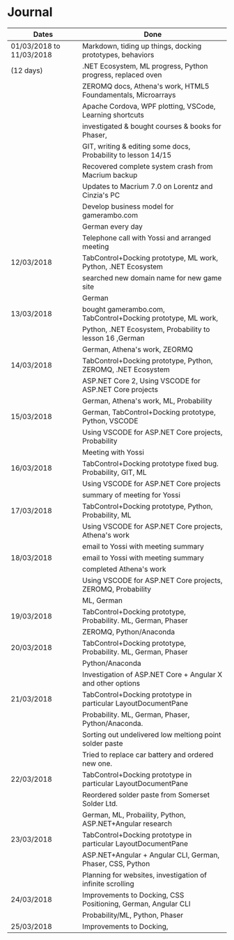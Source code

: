 # Journal

| Dates			            | Done			                                               |
| --------------------------|--------------------------------------------------------------|
| 01/03/2018 to  11/03/2018 | Markdown, tiding up things, docking prototypes, behaviors    |
| (12 days)                 | .NET Ecosystem, ML progress, Python progress, replaced oven  |
|                           | ZEROMQ docs, Athena's work, HTML5 Foundamentals, Microarrays |
|                           | Apache Cordova, WPF plotting, VSCode, Learning shortcuts     |
|                           | investigated & bought courses & books for Phaser,            |
|                           | GIT, writing & editing some docs, Probability to lesson 14/15|
|                           | Recovered complete system crash from Macrium backup          |
|                           | Updates to Macrium 7.0 on Lorentz and Cinzia's PC            |
|                           | Develop business model for gamerambo.com                     |
|                           | German every day                                             |
|                           | Telephone call with Yossi and arranged meeting               |
| 12/03/2018                | TabControl+Docking prototype, ML work, Python, .NET Ecosystem|
|                           | searched new domain name for new game site                   |
|                           | German                                                       |
| 13/03/2018                | bought gamerambo.com, TabControl+Docking prototype, ML work, |
|                           | Python, .NET Ecosystem, Probability to lesson 16 ,German     |
|                           | German, Athena's work, ZEORMQ                                |
| 14/03/2018                | TabControl+Docking prototype, Python, ZEROMQ, .NET Ecosystem |
|                           | ASP.NET Core 2, Using VSCODE for ASP.NET Core projects       |
|                           | German, Athena's work, ML, Probability                       |
| 15/03/2018                | German, TabControl+Docking prototype, Python, VSCODE         |
|                           | Using VSCODE for ASP.NET Core projects, Probability          |
|                           | Meeting with Yossi                                           |
| 16/03/2018                | TabControl+Docking prototype fixed bug. Probability, GIT, ML |
|                           | Using VSCODE for ASP.NET Core projects                       |
|                           | summary of meeting for Yossi                                 |
| 17/03/2018                | TabControl+Docking prototype, Python, Probability, ML        |
|                           | Using VSCODE for ASP.NET Core projects, Athena's work        |
|                           | email to Yossi with meeting summary                          |
| 18/03/2018                | email to Yossi with meeting summary                          |
|                           | completed Athena's work                                      |
|                           | Using VSCODE for ASP.NET Core projects, ZEROMQ, Probability  |
|                           | ML, German                                                   |
| 19/03/2018                | TabControl+Docking prototype, Probability. ML, German, Phaser|
|                           | ZEROMQ, Python/Anaconda                                      |
| 20/03/2018                | TabControl+Docking prototype, Probability. ML, German, Phaser|
|                           | Python/Anaconda                                              |
|                           | Investigation of ASP.NET Core + Angular X and other options  |
| 21/03/2018                | TabControl+Docking prototype in particular LayoutDocumentPane|
|                           | Probability. ML, German, Phaser, Python/Anaconda.            |
|                           | Sorting out undelivered low meltiong point solder paste      |
|                           | Tried to replace car battery and ordered new one.            |
| 22/03/2018                | TabControl+Docking prototype in particular LayoutDocumentPane|
|                           | Reordered solder paste from Somerset Solder Ltd.             |
|                           | German, ML, Probaility, Python, ASP.NET+Angular research     |
| 23/03/2018                | TabControl+Docking prototype in particular LayoutDocumentPane|
|                           | ASP.NET+Angular + Angular CLI, German, Phaser, CSS, Python   |
|                           | Planning for websites, investigation of infinite scrolling   |
| 24/03/2018                | Improvements to Docking, CSS Positioning, German, Angular CLI|
|                           | Probability/ML, Python, Phaser                               |
| 25/03/2018                | Improvements to Docking, |